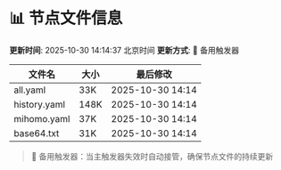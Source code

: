# 📊 节点文件信息

**更新时间**: 2025-10-30 14:14:37 北京时间
**更新方式**: 🔄 备用触发器

| 文件名 | 大小 | 最后修改 |
|--------|------|----------|
| all.yaml | 33K | 2025-10-30 14:14 |
| history.yaml | 148K | 2025-10-30 14:14 |
| mihomo.yaml | 37K | 2025-10-30 14:14 |
| base64.txt | 31K | 2025-10-30 14:14 |

> 🔄 备用触发器：当主触发器失效时自动接管，确保节点文件的持续更新
